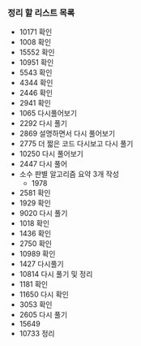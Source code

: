 ### 정리 할 리스트 목록
- 10171 확인
- 1008 확인
- 15552 확인
- 10951 확인
- 5543 확인
- 4344 확인
- 2446 확인
- 2941 확인
- 1065 다시풀어보기
- 2292 다시 풀기
- 2869 설명하면서 다시 풀어보기
- 2775 더 짧은 코드 다시보고 다시 풀기
- 10250 다시 풀어보기
- 2447 다시 풀어
- 소수 판별 알고리즘 요약 3개 작성
	- 1978
- 2581 확인
- 1929 확인
- 9020 다시 풀기
- 1018 확인
- 1436 확인
- 2750 확인
- 10989 확인
- 1427 다시풀기
- 10814 다시 풀기 및 정리
- 1181 확인
- 11650 다시 확인
- 3053 확인
- 2605 다시 풀기
- 15649
- 10733 정리 
